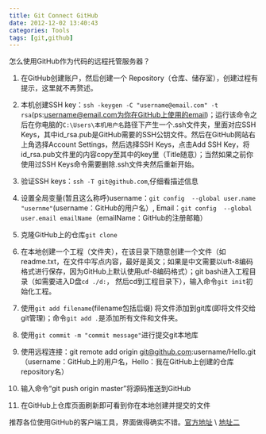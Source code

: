 ```yaml
---
title: Git Connect GitHub
date: 2012-12-02 13:40:43
categories: Tools
tags: [git,github]
---
```

怎么使用GitHub作为代码的远程托管服务器？

1. 在GitHub创建账户，然后创建一个 Repository（仓库、储存室），创建过程有提示，这里就不再赘述。

2. 本机创建SSH key：`ssh -keygen -C "username@email.com" -t rsa`(ps:username@email.com为你在GitHub上使用的email)；运行该命令之后在你电脑的`C:\Users\本机用户名`路径下产生一个.ssh文件夹，里面对应SSH Keys，其中id_rsa.pub是GitHub需要的SSH公钥文件。然后在GitHub网站右上角选择Account Settings，然后选择SSH Keys，点击Add SSH Key，将id_rsa.pub文件里的内容copy至其中的key里（Title随意）；当然如果之前你使用过SSH Keys命令需要删除.ssh文件夹然后重新开始。

3. 验证SSH keys：`ssh -T git@github.com`,仔细看描述信息

5. 设置全局变量(暂且这么称呼)username：`git config  --global user.name "usernme"`(username：GitHub的用户名）, Email：`git config  --global user.email emailName`（emailName：GitHub的注册邮箱） 

6. 克隆GitHub上的仓库`git clone ` 

4. 在本地创建一个工程（文件夹），在该目录下随意创建一个文件（如readme.txt，在文件中写点内容，最好是英文；如果是中文需要以uft-8编码格式进行保存，因为GitHub上默认使用utf-8编码格式）；git bash进入工程目录（如需要进入D盘`cd ./d:`， 然后cd到工程目录下），输入命令`git init`初始化工程。

5.  使用`git add filename`(filename包括后缀) 将文件添加到git库(即将文件交给git管理)；命令`git add .`是添加所有文件和文件夹。

6.  使用`git commit -m "commit message"`进行提交git本地库

12. 使用远程连接：git remote add origin git@github.com:username/Hello.git （username：GitHub上的用户名，Hello：我在GitHub上创建的仓库repository名）

13.  输入命令“git push origin master”将源码推送到GitHub

14.  在GitHub上仓库页面刷新即可看到你在本地创建并提交的文件

推荐各位使用GitHub的客户端工具，界面做得确实不错。[官方地址](http://windows.github.com) \ [地址二](http://github-windows.s3.amazonaws.com/setup.exe)